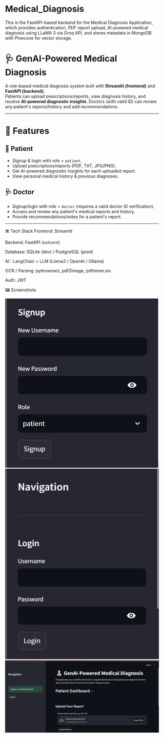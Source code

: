 # Medical_Diagnosis
This is the FastAPI-based backend for the Medical Diagnosis Application, which provides authentication, PDF report upload, AI-powered medical diagnosis using LLaMA 3 via Groq API, and stores metadata in MongoDB with Pinecone for vector storage.

# 🩺 GenAI-Powered Medical Diagnosis

A role-based medical diagnosis system built with **Streamlit (frontend)** and **FastAPI (backend)**.  
Patients can upload prescriptions/reports, view diagnosis history, and receive **AI-powered diagnostic insights**. Doctors (with valid ID) can review any patient's reports/history and add recommendations.

---

# 🚀 Features

## 👤 Patient
- Signup & login with role = `patient`.
- Upload prescriptions/reports (PDF, TXT, JPG/PNG).
- Get AI-powered diagnostic insights for each uploaded report.
- View personal medical history & previous diagnoses.

## 🩺 Doctor
- Signup/login with role = `doctor` (requires a valid doctor ID verification).
- Access and review any patient's medical reports and history.
- Provide recommendations/notes for a patient's report.

---


🛠 Tech Stack
Frontend: Streamlit

Backend: FastAPI (uvicorn)

Database: SQLite (dev) / PostgreSQL (prod)

AI : LangChain + LLM (Llama3 / OpenAI / Ollama)

OCR / Parsing: pytesseract, pdf2image, pdfminer.six

Auth: JWT

🖼️ Screenshots


![Signup](screenshots/signup.png)![Login](screenshots/login.png)
![Patient Dashboard](screenshots/patient_dashboard.png)






